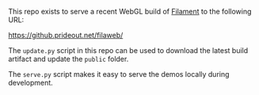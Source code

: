 This repo exists to serve a recent WebGL build of
[Filament](https://github.com/google/filament) to the following URL:

https://github.prideout.net/filaweb/

The `update.py` script in this repo can be used to download the latest build artifact and update
the `public` folder.

The `serve.py` script makes it easy to serve the demos locally during development.
